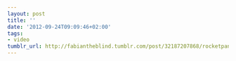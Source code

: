 ```yaml
---
layout: post
title: ''
date: '2012-09-24T09:09:46+02:00'
tags:
- video
tumblr_url: http://fabiantheblind.tumblr.com/post/32187207868/rocketpanda-saz-animated-gifs-on-my-website
---
```

